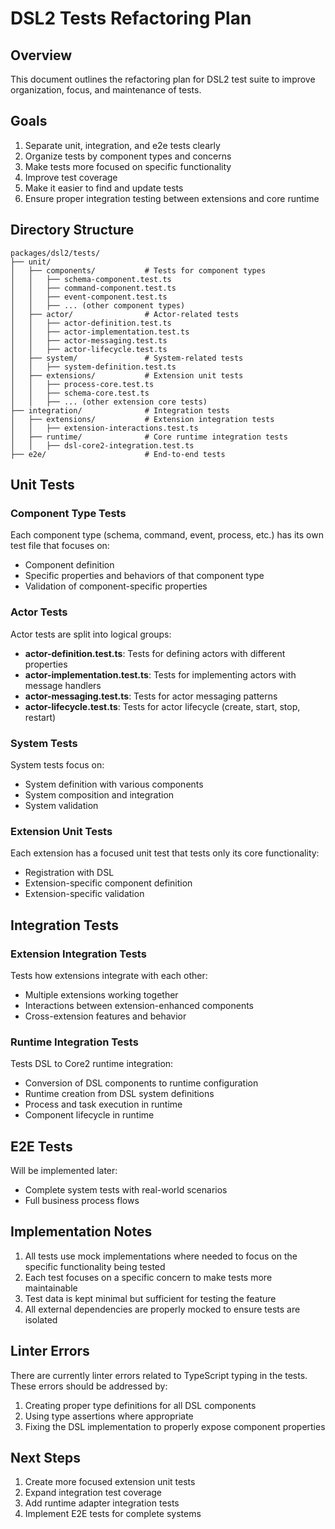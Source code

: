 # DSL2 Tests Refactoring Plan

## Overview

This document outlines the refactoring plan for DSL2 test suite to improve organization, focus, and maintenance of tests.

## Goals

1. Separate unit, integration, and e2e tests clearly
2. Organize tests by component types and concerns
3. Make tests more focused on specific functionality
4. Improve test coverage
5. Make it easier to find and update tests
6. Ensure proper integration testing between extensions and core runtime

## Directory Structure

```
packages/dsl2/tests/
├── unit/
│   ├── components/           # Tests for component types
│   │   ├── schema-component.test.ts
│   │   ├── command-component.test.ts
│   │   ├── event-component.test.ts
│   │   ├── ... (other component types)
│   ├── actor/                # Actor-related tests
│   │   ├── actor-definition.test.ts
│   │   ├── actor-implementation.test.ts
│   │   ├── actor-messaging.test.ts
│   │   ├── actor-lifecycle.test.ts
│   ├── system/               # System-related tests
│   │   ├── system-definition.test.ts
│   ├── extensions/           # Extension unit tests
│   │   ├── process-core.test.ts
│   │   ├── schema-core.test.ts
│   │   ├── ... (other extension core tests)
├── integration/              # Integration tests
│   ├── extensions/           # Extension integration tests
│   │   ├── extension-interactions.test.ts
│   ├── runtime/              # Core runtime integration tests
│   │   ├── dsl-core2-integration.test.ts
├── e2e/                      # End-to-end tests
```

## Unit Tests

### Component Type Tests

Each component type (schema, command, event, process, etc.) has its own test file that focuses on:
- Component definition
- Specific properties and behaviors of that component type
- Validation of component-specific properties

### Actor Tests

Actor tests are split into logical groups:
- **actor-definition.test.ts**: Tests for defining actors with different properties
- **actor-implementation.test.ts**: Tests for implementing actors with message handlers
- **actor-messaging.test.ts**: Tests for actor messaging patterns
- **actor-lifecycle.test.ts**: Tests for actor lifecycle (create, start, stop, restart)

### System Tests

System tests focus on:
- System definition with various components
- System composition and integration
- System validation

### Extension Unit Tests

Each extension has a focused unit test that tests only its core functionality:
- Registration with DSL
- Extension-specific component definition
- Extension-specific validation

## Integration Tests

### Extension Integration Tests

Tests how extensions integrate with each other:
- Multiple extensions working together
- Interactions between extension-enhanced components
- Cross-extension features and behavior

### Runtime Integration Tests

Tests DSL to Core2 runtime integration:
- Conversion of DSL components to runtime configuration
- Runtime creation from DSL system definitions
- Process and task execution in runtime
- Component lifecycle in runtime

## E2E Tests

Will be implemented later:
- Complete system tests with real-world scenarios
- Full business process flows

## Implementation Notes

1. All tests use mock implementations where needed to focus on the specific functionality being tested
2. Each test focuses on a specific concern to make tests more maintainable
3. Test data is kept minimal but sufficient for testing the feature
4. All external dependencies are properly mocked to ensure tests are isolated

## Linter Errors

There are currently linter errors related to TypeScript typing in the tests. These errors should be addressed by:

1. Creating proper type definitions for all DSL components
2. Using type assertions where appropriate
3. Fixing the DSL implementation to properly expose component properties

## Next Steps

1. Create more focused extension unit tests
2. Expand integration test coverage
3. Add runtime adapter integration tests
4. Implement E2E tests for complete systems 